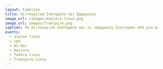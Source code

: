 ```yaml
---
layout: timeline 
title: Λειτουργικά Συστήματα και Εφαρμογές 
image_url: /images/manjaro-linux.png
image_url: images/freespire.png
caption: Τα λειτουργικά συστήματα και οι εφαρμογές ξεκίνησαν από μια ανάγκη των προγραμματιστών αλλά τελικά έγιναν ένας κυρίαρχος τρόπος διάδρασης με τα προσωπικά συστήματα.  
events:
  - alpine-linux
  - cpm 
  - ms-dos 
  - manjaro
  - fedora-linux
  - freespire-linux
---
```

